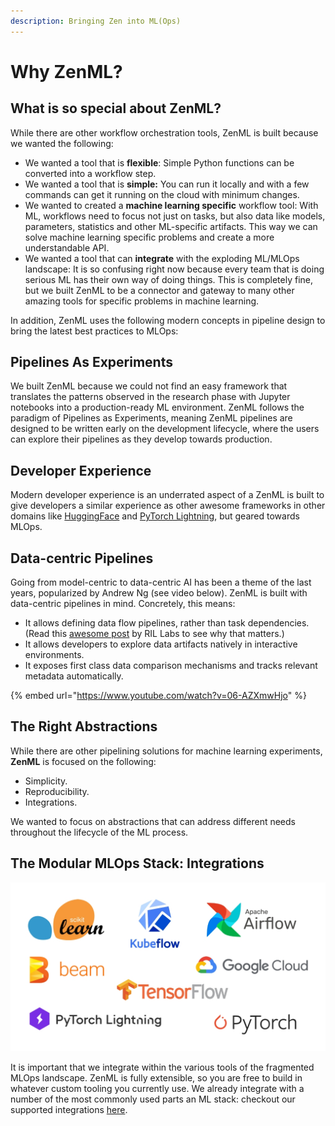 ```yaml
---
description: Bringing Zen into ML(Ops)
---
```


# Why ZenML?

## What is so special about ZenML?

While there are other workflow orchestration tools, ZenML is built because we wanted the following:

* We wanted a tool that is **flexible**: Simple Python functions can be converted into a workflow step.
* We wanted a tool that is **simple:** You can run it locally and with a few commands can get it running on the cloud with minimum changes.
* We wanted to created a **machine learning specific** workflow tool: With ML, workflows need to focus not just on tasks, but also data like models, parameters, statistics and other ML-specific artifacts. This way we can solve machine learning specific problems and create a more understandable API.
* We wanted a tool that can **integrate** with the exploding ML/MLOps landscape: It is so confusing right now because every team that is doing serious ML has their own way of doing things. This is completely fine, but we built ZenML to be a connector and gateway to many other amazing tools for specific problems in machine learning.

In addition, ZenML uses the following modern concepts in pipeline design to bring the latest best practices to MLOps:

## Pipelines As Experiments

We built ZenML because we could not find an easy framework that translates the patterns observed in the research phase with Jupyter notebooks into a production-ready ML environment. ZenML follows the paradigm of Pipelines as Experiments, meaning ZenML pipelines are designed to be written early on the development lifecycle, where the users can explore their pipelines as they develop towards production.

## Developer Experience

Modern developer experience is an underrated aspect of a ZenML is built to give developers a similar experience as other awesome frameworks in other domains like [HuggingFace](https://huggingface.co) and [PyTorch Lightning](https://www.pytorchlightning.ai), but geared towards MLOps.

## Data-centric Pipelines

Going from model-centric to data-centric AI has been a theme of the last years, popularized by Andrew Ng (see video below). ZenML is built with data-centric pipelines in mind. Concretely, this means:

* It allows defining data flow pipelines, rather than task dependencies. (Read this [awesome post](https://rillabs.org/posts/workflows-dataflow-not-task-deps) by RIL Labs to see why that matters.)
* It allows developers to explore data artifacts natively in interactive environments.
* It exposes first class data comparison mechanisms and tracks relevant metadata automatically.

{% embed url="https://www.youtube.com/watch?v=06-AZXmwHjo" %}

## The Right Abstractions

While there are other pipelining solutions for machine learning experiments, **ZenML** is focused on the following:

* Simplicity.
* Reproducibility.
* Integrations.

We wanted to focus on abstractions that can address different needs throughout the lifecycle of the ML process.

## The Modular MLOps Stack: Integrations

![Supported integrations](.gitbook/assets/zenml-integrations.jpg)

It is important that we integrate within the various tools of the fragmented MLOps landscape. ZenML is fully extensible, so you are free to build in whatever custom tooling you currently use. We already integrate with a number of the most commonly used parts an ML stack: checkout our supported integrations [here](features/integrations.md).
